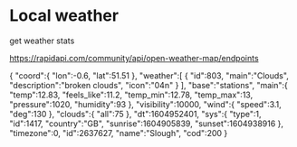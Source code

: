 # Local weather

get weather stats

https://rapidapi.com/community/api/open-weather-map/endpoints


{
   "coord":{
      "lon":-0.6,
      "lat":51.51
   },
   "weather":[
      {
         "id":803,
         "main":"Clouds",
         "description":"broken clouds",
         "icon":"04n"
      }
   ],
   "base":"stations",
   "main":{
      "temp":12.83,
      "feels_like":11.2,
      "temp_min":12.78,
      "temp_max":13,
      "pressure":1020,
      "humidity":93
   },
   "visibility":10000,
   "wind":{
      "speed":3.1,
      "deg":130
   },
   "clouds":{
      "all":75
   },
   "dt":1604952401,
   "sys":{
      "type":1,
      "id":1417,
      "country":"GB",
      "sunrise":1604905839,
      "sunset":1604938916
   },
   "timezone":0,
   "id":2637627,
   "name":"Slough",
   "cod":200
}

